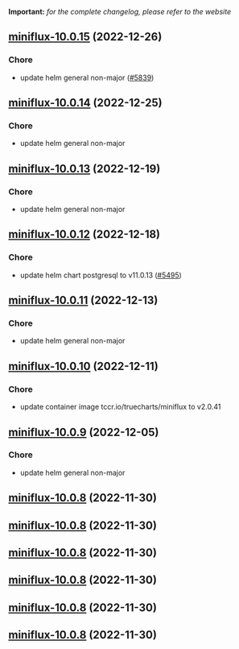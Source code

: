 **Important:**
*for the complete changelog, please refer to the website*




## [miniflux-10.0.15](https://github.com/truecharts/charts/compare/miniflux-10.0.14...miniflux-10.0.15) (2022-12-26)

### Chore

- update helm general non-major ([#5839](https://github.com/truecharts/charts/issues/5839))
  
  


## [miniflux-10.0.14](https://github.com/truecharts/charts/compare/miniflux-10.0.13...miniflux-10.0.14) (2022-12-25)

### Chore

- update helm general non-major
  
  


## [miniflux-10.0.13](https://github.com/truecharts/charts/compare/miniflux-10.0.12...miniflux-10.0.13) (2022-12-19)

### Chore

- update helm general non-major
  
  


## [miniflux-10.0.12](https://github.com/truecharts/charts/compare/miniflux-10.0.11...miniflux-10.0.12) (2022-12-18)

### Chore

- update helm chart postgresql to v11.0.13 ([#5495](https://github.com/truecharts/charts/issues/5495))
  
  


## [miniflux-10.0.11](https://github.com/truecharts/charts/compare/miniflux-10.0.10...miniflux-10.0.11) (2022-12-13)

### Chore

- update helm general non-major
  
  


## [miniflux-10.0.10](https://github.com/truecharts/charts/compare/miniflux-10.0.9...miniflux-10.0.10) (2022-12-11)

### Chore

- update container image tccr.io/truecharts/miniflux to v2.0.41
  
  


## [miniflux-10.0.9](https://github.com/truecharts/charts/compare/miniflux-10.0.8...miniflux-10.0.9) (2022-12-05)

### Chore

- update helm general non-major
  
  


## [miniflux-10.0.8](https://github.com/truecharts/charts/compare/miniflux-10.0.6...miniflux-10.0.8) (2022-11-30)




## [miniflux-10.0.8](https://github.com/truecharts/charts/compare/miniflux-10.0.6...miniflux-10.0.8) (2022-11-30)




## [miniflux-10.0.8](https://github.com/truecharts/charts/compare/miniflux-10.0.6...miniflux-10.0.8) (2022-11-30)




## [miniflux-10.0.8](https://github.com/truecharts/charts/compare/miniflux-10.0.6...miniflux-10.0.8) (2022-11-30)




## [miniflux-10.0.8](https://github.com/truecharts/charts/compare/miniflux-10.0.6...miniflux-10.0.8) (2022-11-30)




## [miniflux-10.0.8](https://github.com/truecharts/charts/compare/miniflux-10.0.6...miniflux-10.0.8) (2022-11-30)




